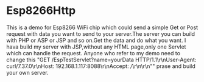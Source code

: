 # Esp8266Http
This is a demo for Esp8266 WiFi chip which could send a simple Get or Post request with data you want to send to your server.The server you 
can build with PHP or ASP or JSP and so on.Get the data and do what you want.
I hava build my server with JSP,without any HTML page,only one Servlet which can handle the request.
Anyone who refer to my demo 
need to change this "GET /EspTestServlet?name=yourData HTTP/1.1\r\nUser-Agent: curl/7.37.0\r\nHost: 192.168.1.117:8088\r\nAccept: */*\r\n\r\n"" prase
and build your own server.
